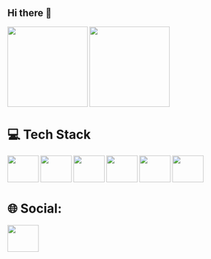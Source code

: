 ## Hi there 👋

<div>
<img loading="lazy" height="180em" src="https://github-readme-stats.vercel.app/api?username=Eduardogomes794&show_icons=true&theme=dracula&include_all_commits=true&count_private=true"/>
<img loading="lazy" height="180em" src="https://github-readme-stats.vercel.app/api/top-langs/?username=Eduardogomes794&layout=compact&langs_count=7&theme=dracula"/>
</div>

# 💻 Tech Stack
<div>
  <img height="60" width="70" src="https://cdn.jsdelivr.net/gh/devicons/devicon@latest/icons/html5/html5-original.svg" />

  <img height="60" width="70" src="https://cdn.jsdelivr.net/gh/devicons/devicon@latest/icons/css3/css3-original.svg" />

  <img height="60" width="70" src="https://cdn.jsdelivr.net/gh/devicons/devicon@latest/icons/javascript/javascript-original.svg" />

  <img height="60" width="70" src="https://cdn.jsdelivr.net/gh/devicons/devicon@latest/icons/java/java-original.svg" />

  <img height="60" width="70" src="https://cdn.jsdelivr.net/gh/devicons/devicon@latest/icons/python/python-original.svg" />
          
  <img height="60" width="70" src="https://cdn.jsdelivr.net/gh/devicons/devicon@latest/icons/mysql/mysql-original-wordmark.svg" />
</div>


# 🌐 Social:
<div>
<a href="https://www.linkedin.com/in/eduardo-gomes-de-lima-a14952303?lipi=urn%3Ali%3Apage%3Ad_flagship3_profile_view_base_contact_details%3ByNYygkRyRUSODXZu6BKTjg%3D%3D" target="_blank">
<img height="60" width="70" src="https://cdn.jsdelivr.net/gh/devicons/devicon@latest/icons/linkedin/linkedin-original.svg" />
</a>   
</div>


<!--
**Eduardogomes794/Eduardogomes794** is a ✨ _special_ ✨ repository because its `README.md` (this file) appears on your GitHub profile.

Here are some ideas to get you started:

- 🔭 I’m currently working on ...
- 🌱 I’m currently learning ...
- 👯 I’m looking to collaborate on ...
- 🤔 I’m looking for help with ...
- 💬 Ask me about ...
- 📫 How to reach me: ...
- 😄 Pronouns: ...
- ⚡ Fun fact: ...
-->
